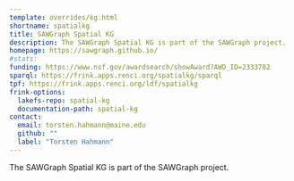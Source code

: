 ```yaml
---
template: overrides/kg.html
shortname: spatialkg
title: SAWGraph Spatial KG
description: The SAWGraph Spatial KG is part of the SAWGraph project.
homepage: https://sawgraph.github.io/
#stats:
funding: https://www.nsf.gov/awardsearch/showAward?AWD_ID=2333782
sparql: https://frink.apps.renci.org/spatialkg/sparql
tpf: https://frink.apps.renci.org/ldf/spatialkg
frink-options:
  lakefs-repo: spatial-kg
  documentation-path: spatial-kg
contact:
  email: torsten.hahmann@maine.edu  
  github: ""
  label: "Torsten Hahmann"
---
```

The SAWGraph Spatial KG is part of the SAWGraph project.

